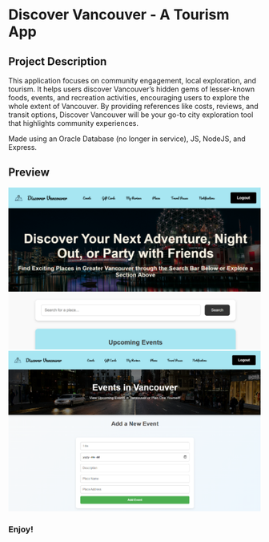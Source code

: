 # Discover Vancouver - A Tourism App

## Project Description
This application focuses on community engagement, local exploration, and tourism. It helps users discover Vancouver’s hidden gems of lesser-known foods, events, and recreation activities, encouraging users to explore the whole extent of Vancouver. By providing references like costs, reviews, and transit options, Discover Vancouver will be your go-to city exploration tool that highlights community experiences.

Made using an Oracle Database (no longer in service), JS, NodeJS, and Express.

## Preview
<img src=public\assets\mainPage.png><br>
<img src=public\assets\eventsPage.png>

### Enjoy!
